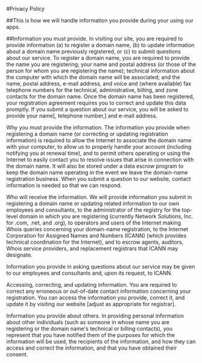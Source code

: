 #Privacy Policy

##This is how we will handle information you provide during your using our apps.

##Information you must provide. In visiting our site, you are required to provide information (a) to register a domain name, (b) to update information about a domain name previously registered, or (c) to submit questions about our service. To register a domain name, you are required to provide the name you are registering; your name and postal address (or those of the person for whom you are registering the name); technical information about the computer with which the domain name will be associated; and the name, postal address, e-mail address, and voice and (where available) fax telephone numbers for the technical, administrative, billing, and zone contacts for the domain name. Once the domain name has been registered, your registration agreement requires you to correct and update this data promptly. If you submit a question about our service, you will be asked to provide your name[, telephone number,] and e-mail address.

Why you must provide the information. The information you provide when registering a domain name (or correcting or updating registration information) is required to allow the Internet to associate the domain name with your computer, to allow us to properly handle your account (including notifying you at renewal time), and to permit others operating or using the Internet to easily contact you to resolve issues that arise in connection with the domain name. It will also be stored under a data escrow program to keep the domain name operating in the event we leave the domain-name registration business. When you submit a question to our website, contact information is needed so that we can respond.

Who will receive the information. We will provide information you submit in registering a domain name or updating related information to our own employees and consultants, to the administrator of the registry for the top-level domain in which you are registering (currently Network Solutions, Inc. for .com, .net, and .org), to operators and users of the Internet making Whois queries concerning your domain-name registration, to the Internet Corporation for Assigned Names and Numbers (ICANN) (which provides technical coordination for the Internet), and to escrow agents, auditors, Whois service providers, and replacement registrars that ICANN may designate.

Information you provide in asking questions about our service may be given to our employees and consultants and, upon its request, to ICANN.

Accessing, correcting, and updating information. You are required to correct any erroneous or out-of-date contact information concerning your registration. You can access the information you provide, correct it, and update it by visiting our website [adjust as appropriate for registrar].

Information you provide about others. In providing personal information about other individuals (such as someone in whose name you are registering or the domain name's technical or billing contacts), you represent that you have notified them of the purposes for which the information will be used, the recipients of the information, and how they can access and correct the information, and that you have obtained their consent.
